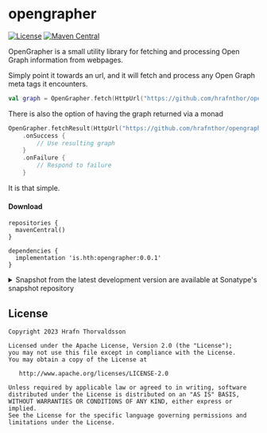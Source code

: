 # opengrapher

[![License](https://img.shields.io/badge/License-Apache%202.0-blue)](https://choosealicense.com/licenses/apache-2.0/)
[![Maven Central](https://img.shields.io/maven-central/v/is.hth/opengrapher?color=blue)](https://central.sonatype.com/artifact/is.hth/opengrapher/0.0.1)


OpenGrapher is a small utility library for fetching and processing Open Graph information from webpages.

Simply point it towards an url, and it will fetch and process any Open Graph meta tags it encounters.

```kotlin
val graph = OpenGrapher.fetch(HttpUrl("https://github.com/hrafnthor/opengrapher"))
```

There is also the option of having the graph returned via a monad

```kotlin
OpenGrapher.fetchResult(HttpUrl("https://github.com/hrafnthor/opengrapher"))
    .onSuccess {
        // Use resulting graph
    }
    .onFailure {
        // Respond to failure
    }
```

It is that simple.

#### Download

```
repositories {
  mavenCentral()
}

dependencies {
  implementation 'is.hth:opengrapher:0.0.1'
}
```

<details>
<summary>Snapshot from the latest development version are available at Sonatype's snapshot repository</summary>
<p>

```
repositories {
  mavenCentral()
  maven {
    url 'https://s01.oss.sonatype.org/content/repositories/snapshots/'
  }
}

dependencies {
  implementation 'is.hth:opengrapher:0.0.1-SNAPSHOT'
}
```

</p>
</details>


License
-------

    Copyright 2023 Hrafn Thorvaldsson

    Licensed under the Apache License, Version 2.0 (the "License");
    you may not use this file except in compliance with the License.
    You may obtain a copy of the License at

       http://www.apache.org/licenses/LICENSE-2.0

    Unless required by applicable law or agreed to in writing, software
    distributed under the License is distributed on an "AS IS" BASIS,
    WITHOUT WARRANTIES OR CONDITIONS OF ANY KIND, either express or implied.
    See the License for the specific language governing permissions and
    limitations under the License.
